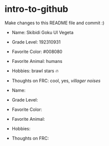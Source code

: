 # intro-to-github
Make changes to this README file and commit :)

- Name: Skibidi Goku UI Vegeta
- Grade Level: 192310931
- Favorite Color: #008080
- Favorite Animal: humans
- Hobbies: brawl stars :fire:
- Thoughts on FRC: cool, yes, *villager noises*

- Name:
- Grade Level:
- Favorite Color:
- Favorite Animal: 
- Hobbies:
- Thoughts on FRC: